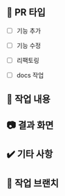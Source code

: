 ## 📌 PR 타입
<!-- [x] 이렇게하면 체크돼요 -->
- [ ] 기능 추가
- [ ] 기능 수정
- [ ] 리팩토링
- [ ] docs 작업


## 📄 작업 내용
<!-- ex) 공통 컴포넌트 버튼 작업, 프로젝트 페이지 제작 -->


## 📷 결과 화면
<!-- 만든 화면을 캡처해주세요 -->

## ✔️ 기타 사항
<!-- 리뷰 받고 싶은 포인트를 적어주세요! -->

## 🌳 작업 브랜치
<!--ex)  feat/HC-1  -->